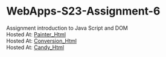 
# WebApps-S23-Assignment-6
Assignment introduction to Java Script and DOM <br>
Hosted At: [Painter_Html](https://44-563-web-apps-s23.github.io/44563-webapps-s23-assignment6-RoshiniNwmsu/painter.html)<br>
Hosted At: [Conversion_Html](https://44-563-web-apps-s23.github.io/44563-webapps-s23-assignment6-RoshiniNwmsu/conversions.html)<br>
Hosted At: [Candy_Html](https://44-563-web-apps-s23.github.io/44563-webapps-s23-assignment6-RoshiniNwmsu/candy.html)<br>
